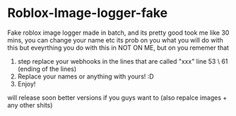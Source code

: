 # Roblox-Image-logger-fake
Fake roblox image logger made in batch, and its pretty good took me like 30 mins, you can change your name etc its prob on you what you will do with this but eveyrthing you do with this in NOT ON ME, but on you rememer that


1) step replace your webhooks in the lines that are called "xxx" line 53 \ 61 (ending of the lines)
2) Replace your names or anything with yours! :D
3) Enjoy!

will release soon better versions if you guys want to (also repalce images + any other shits)
